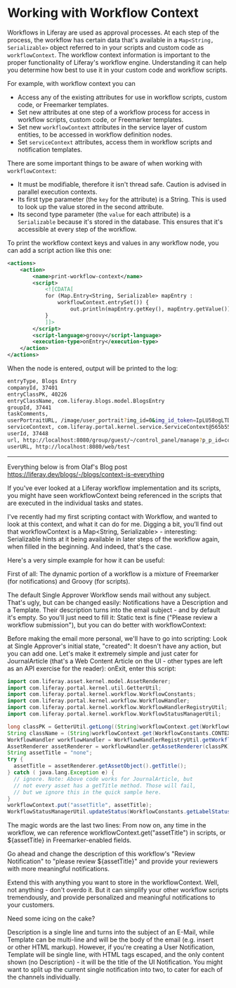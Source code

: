# Working with Workflow Context

Workflows in Liferay are used as approval processes. At each step of the process, the workflow has certain data that's available in a `Map<String, Serializable>` object referred to in your scripts and custom code as `workflowContext`. The workflow context information is important to the proper functionality of Liferay's workflow engine. Understanding it can help you determine how best to use it in your custom code and workflow scripts.

For example, with workflow context you can

- Access any of the existing attributes for use in workflow scripts, custom code, or Freemarker templates.
- Set new attributes at one step of a workflow process for access in workflow scripts, custom code, or Freemarker templates.
- Set new `workflowContext` attributes in the service layer of custom entities, to be accessed in workflow definition nodes.
- Set `serviceContext` attributes, access them in workflow scripts and notification templates.

<!-- For Rafael: are these the main ways workflow context is used? Should we add, edit, or remove anything? -->
<!-- For Russ and Rafael: probably good to add concrete examples of each use case we identify -->

There are some important things to be aware of when working with `workflowContext`:

- It must be modifiable, therefore it isn't thread safe. Caution is advised in parallel execution contexts.
- Its first type parameter (the `key` for the attribute) is a String. This is used to look up the value stored in the second attribute.
- Its second type parameter (the `value` for each attribute) is a `Serializable` because it's stored in the database. This ensures that it's accessible at every step of the workflow.

To print the workflow context keys and values in any workflow node, you can add a script action like this one:
```xml
<actions>
    <action>
        <name>print-workflow-context</name>
        <script>
            <![CDATA[
            for (Map.Entry<String, Serializable> mapEntry :
                workflowContext.entrySet()) {
                    out.println(mapEntry.getKey(), mapEntry.getValue());
            }
            ]]>
        </script>
        <script-language>groovy</script-language>
        <execution-type>onEntry</execution-type>
    </action>
</actions>
```

When the node is entered, output will be printed to the log:

```bash
entryType, Blogs Entry
companyId, 37401
entryClassPK, 40226
entryClassName, com.liferay.blogs.model.BlogsEntry
groupId, 37441
taskComments, 
userPortraitURL, /image/user_portrait?img_id=0&img_id_token=IpLU58ogLTDf%2FDIfo8Ukg0YxiUE%3D&t=1626283728181
serviceContext, com.liferay.portal.kernel.service.ServiceContext@565b5550
userId, 37448
url, http://localhost:8080/group/guest/~/control_panel/manage?p_p_id=com_liferay_blogs_web_portlet_BlogsAdminPortlet&p_p_lifecycle=0&p_p_state=maximized&_com_liferay_blogs_web_portlet_BlogsAdminPortlet_mvcRenderCommandName=%2Fblogs%2Fview_entry&_com_liferay_blogs_web_portlet_BlogsAdminPortlet_entryId=40226&p_p_auth=rRDR0ncV
userURL, http://localhost:8080/web/test
```

--------
Everything below is from Olaf's Blog post
https://liferay.dev/blogs/-/blogs/context-is-everything

If you've ever looked at a Liferay workflow implementation and its scripts, you might have seen workflowContext being referenced in the scripts that are executed in the individual tasks and states.

I've recently had my first scripting contact with Workflow, and wanted to look at this context, and what it can do for me. Digging a bit, you’ll find out that workflowContext is a Map<String, Serializable> - interesting: Serializable hints at it being available in later steps of the workflow again, when filled in the beginning. And indeed, that's the case.

Here's a very simple example for how it can be useful:

First of all: The dynamic portion of a workflow is a mixture of Freemarker (for notifications) and Groovy (for scripts).

The default Single Approver Workflow sends mail without any subject. That's ugly, but can be changed easily: Notifications have a Description and a Template. Their description turns into the email subject - and by default it's empty. So you'll just need to fill it: Static text is fine ("Please review a workflow submission"), but you can do better with workflowContext:

Before making the email more personal, we'll have to go into scripting: Look at Single Approver's initial state, "created": It doesn't have any action, but you can add one. Let's make it extremely simple and just cater for JournalArticle (that's a Web Content Article on the UI - other types are left as an API exercise for the reader): onExit, enter this script:

```groovy
import com.liferay.asset.kernel.model.AssetRenderer;
import com.liferay.portal.kernel.util.GetterUtil;
import com.liferay.portal.kernel.workflow.WorkflowConstants;
import com.liferay.portal.kernel.workflow.WorkflowHandler;
import com.liferay.portal.kernel.workflow.WorkflowHandlerRegistryUtil;
import com.liferay.portal.kernel.workflow.WorkflowStatusManagerUtil;

long classPK = GetterUtil.getLong((String)workflowContext.get(WorkflowConstants.CONTEXT_ENTRY_CLASS_PK));
String className = (String)workflowContext.get(WorkflowConstants.CONTEXT_ENTRY_CLASS_NAME);
WorkflowHandler workflowHandler = WorkflowHandlerRegistryUtil.getWorkflowHandler(className);
AssetRenderer assetRenderer = workflowHandler.getAssetRenderer(classPK);
String assetTitle = "none";
try {
  assetTitle = assetRenderer.getAssetObject().getTitle();
} catch ( java.lang.Exception e) {
  // ignore. Note: Above code works for JournalArticle, but
  // not every asset has a getTitle method. Those will fail, 
  // but we ignore this in the quick sample here.
}
workflowContext.put("assetTitle", assetTitle);
WorkflowStatusManagerUtil.updateStatus(WorkflowConstants.getLabelStatus("pending"), workflowContext);
```

The magic words are the last two lines: From now on, any time in the workflow, we can reference workflowContext.get("assetTitle") in scripts, or ${assetTitle} in Freemarker-enabled fields.

Go ahead and change the description of this workflow's "Review Notification" to "please review ${assetTitle}" and provide your reviewers with more meaningful notifications.

Extend this with anything you want to store in the workflowContext. Well, not anything - don't overdo it. But it can simplify your other workflow scripts tremendously, and provide personalized and meaningful notifications to your customers.

Need some icing on the cake?

Description is a single line and turns into the subject of an E-Mail, while Template can be multi-line and will be the body of the email (e.g. insert <br/> or other HTML markup). However, if you're creating a User Notification, Template will be single line, with HTML tags escaped, and the only content shown (no Description) - it will be the title of the UI Notification. You might want to split up the current single notification into two, to cater for each of the channels individually.


